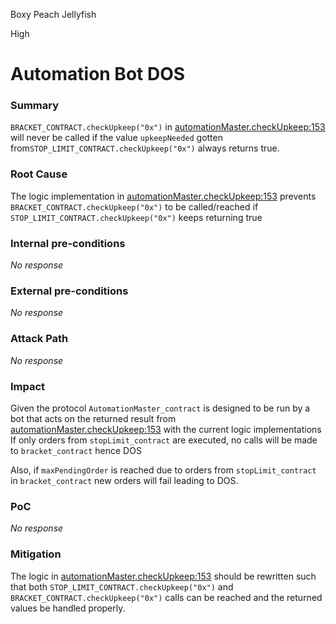 Boxy Peach Jellyfish

High

# Automation Bot DOS

### Summary

`BRACKET_CONTRACT.checkUpkeep("0x")` in [automationMaster.checkUpkeep:153](https://github.com/sherlock-audit/2024-11-oku/blob/main/oku-custom-order-types/contracts/automatedTrigger/AutomationMaster.sol#L153) will never be called if the value `upkeepNeeded` gotten from`STOP_LIMIT_CONTRACT.checkUpkeep("0x")` always returns true.
       

### Root Cause

The logic implementation in [automationMaster.checkUpkeep:153](https://github.com/sherlock-audit/2024-11-oku/blob/main/oku-custom-order-types/contracts/automatedTrigger/AutomationMaster.sol#L153) prevents `BRACKET_CONTRACT.checkUpkeep("0x")` to be called/reached if  `STOP_LIMIT_CONTRACT.checkUpkeep("0x")` keeps returning true

### Internal pre-conditions

_No response_

### External pre-conditions

_No response_

### Attack Path

_No response_

### Impact

Given the protocol `AutomationMaster_contract` is designed to be run by a bot that acts on the returned result from [automationMaster.checkUpkeep:153](https://github.com/sherlock-audit/2024-11-oku/blob/main/oku-custom-order-types/contracts/automatedTrigger/AutomationMaster.sol#L153) with the current logic implementations If only orders from `stopLimit_contract` are executed, no calls will be made to `bracket_contract` hence DOS

Also, if `maxPendingOrder` is reached due to orders from `stopLimit_contract` in `bracket_contract` new orders will fail leading to DOS.

### PoC

_No response_

### Mitigation

The logic in [automationMaster.checkUpkeep:153](https://github.com/sherlock-audit/2024-11-oku/blob/main/oku-custom-order-types/contracts/automatedTrigger/AutomationMaster.sol#L153) should be rewritten such that both `STOP_LIMIT_CONTRACT.checkUpkeep("0x")` and `BRACKET_CONTRACT.checkUpkeep("0x")` calls can be reached and the returned values be handled properly.
